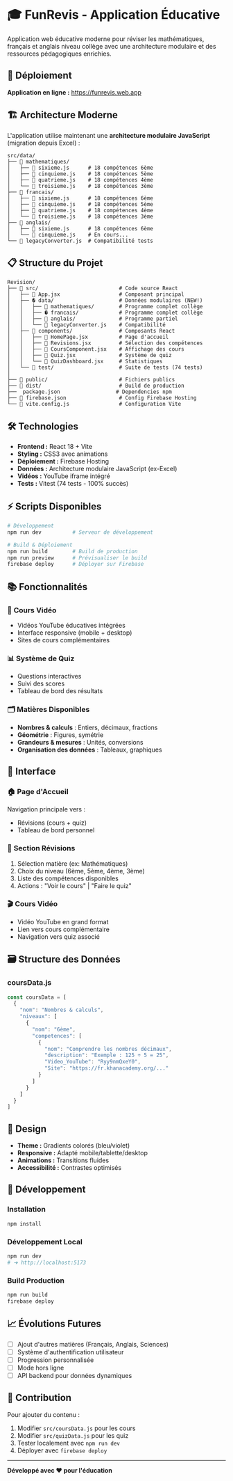 # 🎓 FunRevis - Application Éducative

Application web éducative moderne pour réviser les mathématiques, français et anglais niveau collège avec une architecture modulaire et des ressources pédagogiques enrichies.

## 🚀 Déploiement

**Application en ligne :** https://funrevis.web.app

## 🏗️ Architecture Moderne

L'application utilise maintenant une **architecture modulaire JavaScript** (migration depuis Excel) :

```
src/data/
├── 📁 mathematiques/
│   ├── 📄 sixieme.js      # 18 compétences 6ème
│   ├── 📄 cinquieme.js    # 18 compétences 5ème  
│   ├── 📄 quatrieme.js    # 18 compétences 4ème
│   └── 📄 troisieme.js    # 18 compétences 3ème
├── 📁 francais/
│   ├── 📄 sixieme.js      # 18 compétences 6ème
│   ├── 📄 cinquieme.js    # 18 compétences 5ème
│   ├── 📄 quatrieme.js    # 18 compétences 4ème
│   └── 📄 troisieme.js    # 18 compétences 3ème
├── 📁 anglais/
│   ├── 📄 sixieme.js      # 18 compétences 6ème
│   └── 📄 cinquieme.js    # En cours...
└── 📄 legacyConverter.js  # Compatibilité tests
```

## 📋 Structure du Projet

```
Revision/
├── 📁 src/                          # Code source React
│   ├── 📄 App.jsx                   # Composant principal
│   ├── � data/                     # Données modulaires (NEW!)
│   │   ├── 📁 mathematiques/        # Programme complet collège
│   │   ├── � francais/             # Programme complet collège
│   │   ├── 📁 anglais/              # Programme partiel
│   │   └── 📄 legacyConverter.js    # Compatibilité
│   ├── 📁 components/               # Composants React
│   │   ├── 📄 HomePage.jsx          # Page d'accueil
│   │   ├── 📄 Revisions.jsx         # Sélection des compétences
│   │   ├── 📄 CoursComponent.jsx    # Affichage des cours
│   │   ├── 📄 Quiz.jsx              # Système de quiz
│   │   └── 📄 QuizDashboard.jsx     # Statistiques
│   └── 📁 test/                     # Suite de tests (74 tests)
│
├── 📁 public/                       # Fichiers publics
├── 📁 dist/                         # Build de production
├──  package.json                  # Dependencies npm
├── 📄 firebase.json                 # Config Firebase Hosting
└── 📄 vite.config.js                # Configuration Vite
```

## 🛠️ Technologies

- **Frontend :** React 18 + Vite
- **Styling :** CSS3 avec animations
- **Déploiement :** Firebase Hosting
- **Données :** Architecture modulaire JavaScript (ex-Excel)
- **Vidéos :** YouTube iframe intégré
- **Tests :** Vitest (74 tests - 100% succès)

## ⚡ Scripts Disponibles

```bash
# Développement
npm run dev          # Serveur de développement

# Build & Déploiement  
npm run build        # Build de production
npm run preview      # Prévisualiser le build
firebase deploy      # Déployer sur Firebase
```

## 📚 Fonctionnalités

### 🎥 **Cours Vidéo**
- Vidéos YouTube éducatives intégrées
- Interface responsive (mobile + desktop)
- Sites de cours complémentaires

### 📊 **Système de Quiz**
- Questions interactives
- Suivi des scores
- Tableau de bord des résultats

### 🗂️ **Matières Disponibles**
- **Nombres & calculs** : Entiers, décimaux, fractions
- **Géométrie** : Figures, symétrie
- **Grandeurs & mesures** : Unités, conversions
- **Organisation des données** : Tableaux, graphiques

## 📱 Interface

### 🏠 **Page d'Accueil**
Navigation principale vers :
- Révisions (cours + quiz)
- Tableau de bord personnel

### 🎯 **Section Révisions**
1. Sélection matière (ex: Mathématiques)
2. Choix du niveau (6ème, 5ème, 4ème, 3ème)
3. Liste des compétences disponibles
4. Actions : "Voir le cours" | "Faire le quiz"

### 🎬 **Cours Vidéo**
- Vidéo YouTube en grand format
- Lien vers cours complémentaire
- Navigation vers quiz associé

## 🗃️ Structure des Données

### coursData.js
```javascript
const coursData = [
  {
    "nom": "Nombres & calculs",
    "niveaux": [
      {
        "nom": "6ème", 
        "competences": [
          {
            "nom": "Comprendre les nombres décimaux",
            "description": "Exemple : 125 ÷ 5 = 25",
            "Video_YouTube": "Ryy9nmQxeY0",
            "Site": "https://fr.khanacademy.org/..."
          }
        ]
      }
    ]
  }
]
```

## 🎨 Design

- **Theme :** Gradients colorés (bleu/violet)
- **Responsive :** Adapté mobile/tablette/desktop
- **Animations :** Transitions fluides
- **Accessibilité :** Contrastes optimisés

## 🔧 Développement

### Installation
```bash
npm install
```

### Développement Local
```bash
npm run dev
# ➜ http://localhost:5173
```

### Build Production
```bash
npm run build
firebase deploy
```

## 📈 Évolutions Futures

- [ ] Ajout d'autres matières (Français, Anglais, Sciences)
- [ ] Système d'authentification utilisateur
- [ ] Progression personnalisée
- [ ] Mode hors ligne
- [ ] API backend pour données dynamiques

## 🤝 Contribution

Pour ajouter du contenu :
1. Modifier `src/coursData.js` pour les cours
2. Modifier `src/quizData.js` pour les quiz
3. Tester localement avec `npm run dev`
4. Déployer avec `firebase deploy`

---

**Développé avec ❤️ pour l'éducation**
